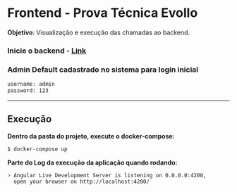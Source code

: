 # Frontend - Prova Técnica Evollo

**Objetivo**: Visualização e execução das chamadas ao backend.

####

### Inicie o backend - [Link](https://github.com/lucaswilker14/evollo-backend)

###

### Admin Default cadastrado no sistema para login inicial
```sh
username: admin
password: 123
```

***

## Execução

**Dentro da pasta do projeto, execute o docker-compose:**

```sh
$ docker-compose up
```

**Parte do Log da execução da aplicação quando rodando:**
```sh
> Angular Live Development Server is listening on 0.0.0.0:4200, 
  open your browser on http://localhost:4200/
```


